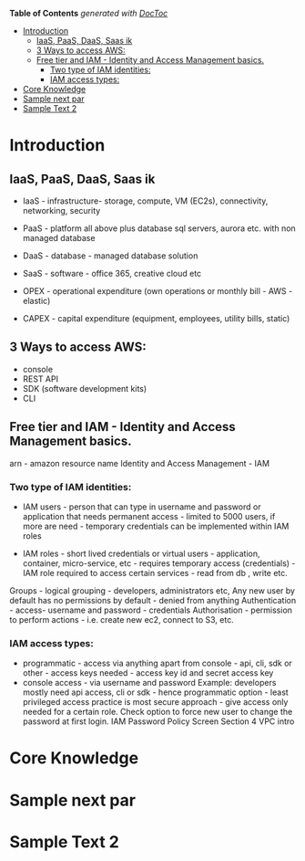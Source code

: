 <!-- START doctoc generated TOC please keep comment here to allow auto update -->
<!-- DON'T EDIT THIS SECTION, INSTEAD RE-RUN doctoc TO UPDATE -->
**Table of Contents**  *generated with [DocToc](https://github.com/thlorenz/doctoc)*

- [Introduction](#introduction)
  - [IaaS, PaaS, DaaS, Saas ik](#iaas-paas-daas-saas-ik)
  - [3 Ways to access AWS:](#3-ways-to-access-aws)
  - [Free tier and IAM - Identity and Access Management basics.](#free-tier-and-iam---identity-and-access-management-basics)
    - [Two type of IAM identities:](#two-type-of-iam-identities)
    - [IAM access types:](#iam-access-types)
- [Core Knowledge](#core-knowledge)
- [Sample next par](#sample-next-par)
- [Sample Text 2](#sample-text-2)

<!-- END doctoc generated TOC please keep comment here to allow auto update -->



# Introduction 

## IaaS, PaaS, DaaS, Saas ik
- IaaS - infrastructure-  storage, compute, VM (EC2s), connectivity, networking, security
- PaaS - platform all above plus database sql servers, aurora etc. with non managed database 
- DaaS - database - managed database solution
- SaaS - software - office 365, creative cloud etc

- OPEX - operational expenditure (own operations or  monthly bill - AWS - elastic)
- CAPEX - capital expenditure (equipment, employees, utility bills, static)
 
## 3 Ways to access AWS:
- console
- REST API
- SDK (software development kits)
- CLI

## Free tier and IAM - Identity and Access Management basics. 
arn - amazon resource name 
Identity and Access Management - IAM

### Two type of IAM identities:
- IAM users - person that can type in username and password or application that needs permanent access - limited to 5000 users, if more are need - temporary credentials can be implemented within IAM roles 

- IAM roles - short lived credentials or virtual users - application, container, micro-service, etc - requires temporary access (credentials) - IAM role required to access certain services - read from db , write etc.

Groups - logical grouping - developers, administrators etc, 
Any new user by default has no permissions by default - denied from anything
Authentication - access- username and password - credentials
Authorisation - permission to perform actions - i.e. create new ec2, connect to S3, etc. 

### IAM access types:
- programmatic - access via anything apart from console - api, cli, sdk or other - access keys needed - access key id and secret access key
- console access  - via username and password 
Example: developers mostly need api access, cli or sdk - hence programmatic option - least privileged access practice is most secure approach - give access only needed for a certain role. 
Check option to force new user to change the password at first login. 
IAM Password Policy Screen 
Section 4
VPC intro 


# Core Knowledge 

# Sample next par 

# Sample Text 2 
